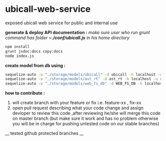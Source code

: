 # ubicall-web-service
exposed ubicall web service for public and internal use


**generate & deploy API documentation :**
  *make sure user who run grunt command has folder   __~./conf/ubicall.js__  in his home directory*
``` bash
npm install
grunt jsdoc:docs copy:docs
node index.js
```
**create model from db using :**
``` bash
sequelize-auto -o "./storage/models/ubicall" -d ubicall -h localhost -u root -p 3306 -x root -e mysql
sequelize-auto -o "./storage/models/ast_rt" -d ast_rt -h localhost -u root -p 3306 -x root -e mysql
sequelize-auto -o "./storage/models/web_fs_db" -d WEB_FS_DB -h localhost -u root -p 3306 -x root -e mysql
```
**how to contribute :**

1. will create branch with your feature or fix i.e. feature-xx , fix-xx
2. open pull request describing what your code change and assign devloper to review this code ,after reviewing he/she will merge this code on master branch (but make sure it work and has no problem otherwise you will be in charge for pushing untested code on our stable branches)

__ tested github protected branches __
